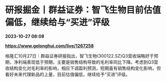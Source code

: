 # 研报掘金丨群益证券：智飞生物目前估值偏低，继续给与“买进”评级

**2023-10-27 08:08**

**https://www.gelonghui.com/live/1267258**

格隆汇10月27日｜群益证券研报指出，智飞生物(300122.SZ)Q3营收端略好于预期，净利端表现低于预期，主要是销售结构导致的毛利率同比下降。考虑到Q3营收结构变化对毛利率的影响，相应下调盈利预测，短期虽有销售结构变化影响，但看好未来代理新品的上量，目前估值偏低，继续给予“买进”评级。